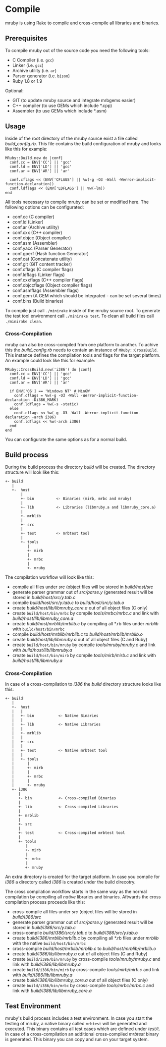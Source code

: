 # Compile

mruby is using Rake to compile and cross-compile all libraries and
binaries.

## Prerequisites

To compile mruby out of the source code you need the following tools:
* C Compiler (i.e. ```gcc```)
* Linker (i.e. ```gcc```)
* Archive utility (i.e. ```ar```)
* Parser generator (i.e. ```bison```)
* Ruby 1.8 or 1.9

Optional:
* GIT (to update mruby source and integrate mrbgems easier)
* C++ compiler (to use GEMs which include *.cpp)
* Assembler (to use GEMs which include *.asm)

## Usage

Inside of the root directory of the mruby source exist a file
called *build_config.rb*. This file contains the build configuration
of mruby and looks like this for example:

```
MRuby::Build.new do |conf|
  conf.cc = ENV['CC'] || 'gcc'
  conf.ld = ENV['LD'] || 'gcc'
  conf.ar = ENV['AR'] || 'ar'

  conf.cflags << (ENV['CFLAGS'] || %w(-g -O3 -Wall -Werror-implicit-function-declaration))
  conf.ldflags << (ENV['LDFLAGS'] || %w(-lm))
end
```

All tools necessary to compile mruby can be set or modified here.
The following options can be configurated:

* conf.cc (C compiler)
* conf.ld (Linker)
* conf.ar (Archive utility)
* conf.cxx (C++ compiler)
* conf.objcc (Object compiler)
* conf.asm (Assembler)
* conf.yacc (Parser Generator)
* conf.gperf (Hash function Generator)
* conf.cat (Concatenate utility)
* conf.git (GIT content tracker)
* conf.cflags (C compiler flags)
* conf.ldflags (Linker flags)
* conf.cxxflags (C++ compiler flags) 
* conf.objccflags (Object compiler flags)
* conf.asmflags (Assembler flags)
* conf.gem (A GEM which should be integrated - can be set several times)
* conf.bins (Build binaries)

To compile just call ```./minirake``` inside of the mruby source root. To
generate the test tool environment call ```./minirake test```. To clean
all build files call ```./minirake clean```.

### Cross-Compilation

mruby can also be cross-compiled from one platform to another. To
achive this the *build_config.rb* needs to contain an instance of
```MRuby::CrossBuild```. This instance defines the compilation
tools and flags for the target platform. An example could look
like this for example:

```
MRuby::CrossBuild.new('i386') do |conf|
  conf.cc = ENV['CC'] || 'gcc'
  conf.ld = ENV['LD'] || 'gcc'
  conf.ar = ENV['AR'] || 'ar'

  if ENV['OS'] == 'Windows_NT' # MinGW
    conf.cflags = %w(-g -O3 -Wall -Werror-implicit-function-declaration -Di386_MARK)
    conf.ldflags = %w(-s -static)
  else
    conf.cflags << %w(-g -O3 -Wall -Werror-implicit-function-declaration -arch i386)
    conf.ldflags << %w(-arch i386)
  end
end
```

You can configurate the same options as for a normal build.

## Build process

During the build process the directory *build* will be created. The
directory structure will look like this:

```
+- build
   |
   +-  host
       |
       +- bin          <- Binaries (mirb, mrbc and mruby)
       |
       +- lib          <- Libraries (libmruby.a and libmruby_core.a)
       |
       +- mrblib
       |
       +- src
       |
       +- test         <- mrbtest tool
       |
       +- tools
          |
          +- mirb
          |
          +- mrbc
          | 
          +- mruby
```

The compilation workflow will look like this:
* compile all files under *src* (object files will be stored 
in *build/host/src*
* generate parser grammar out of *src/parse.y* (generated
result will be stored in *build/host/src/y.tab.c*
* compile  *build/host/src/y.tab.c* to  *build/host/src/y.tab.o*
* create *build/host/lib/libmruby_core.a* out of all object files (C only)
* create ```build/host/bin/mrbc``` by compile *tools/mrbc/mrbc.c* and
link with *build/host/lib/libmruby_core.a* 
* create *build/host/mrblib/mrblib.c* by compiling all *.rb files
under *mrblib* with ```build/host/bin/mrbc```
* compile *build/host/mrblib/mrblib.c* to *build/host/mrblib/mrblib.o* 
* create *build/host/lib/libmruby.a* out of all object files (C and Ruby)
* create ```build/host/bin/mruby``` by compile *tools/mruby/mruby.c* and
link with *build/host/lib/libmruby.a*
* create ```build/host/bin/mirb``` by compile *tools/mirb/mirb.c* and
link with *build/host/lib/libmruby.a*

### Cross-Compilation

In case of a cross-compilation to *i386* the *build* directory structure looks
like this:

```
+- build
   |
   +-  host
   |   |
   |   +- bin           <- Native Binaries
   |   |
   |   +- lib           <- Native Libraries
   |   |
   |   +- mrblib
   |   |
   |   +- src
   |   |
   |   +- test          <- Native mrbtest tool
   |   |
   |   +- tools
   |      |
   |      +- mirb
   |      |
   |      +- mrbc
   |      | 
   |      +- mruby 
   +- i386
      |
      +- bin            <- Cross-compiled Binaries
      |
      +- lib            <- Cross-compiled Libraries
      |
      +- mrblib
      |
      +- src
      |
      +- test           <- Cross-compiled mrbtest tool
      |
      +- tools
         |
         +- mirb
         |
         +- mrbc
         | 
         +- mruby
```

An extra directory is created for the target platform. In case you
compile for *i386* a directory called *i386* is created under the
build direcotry.

The cross compilation workflow starts in the same way as the normal
compilation by compiling all *native* libraries and binaries.
Aftwards the cross compilation process proceeds like this:
* cross-compile all files under *src* (object files will be stored 
in *build/i386/src*
* generate parser grammar out of *src/parse.y* (generated
result will be stored in *build/i386/src/y.tab.c*
* cross-compile  *build/i386/src/y.tab.c* to  *build/i386/src/y.tab.o*
* create *build/i386/mrblib/mrblib.c* by compiling all *.rb files
under *mrblib* with the native ```build/host/bin/mrbc```
* cross-compile *build/host/mrblib/mrblib.c* to *build/host/mrblib/mrblib.o*
* create *build/i386/lib/libmruby.a* out of all object files (C and Ruby)
* create ```build/i386/bin/mruby``` by cross-compile *tools/mruby/mruby.c* and
link with *build/i386/lib/libmruby.a*
* create ```build/i386/bin/mirb``` by cross-compile *tools/mirb/mirb.c* and
link with *build/i386/lib/libmruby.a*
* create *build/i386/lib/libmruby_core.a* out of all object files (C only)
* create ```build/i386/bin/mrbc``` by cross-compile *tools/mrbc/mrbc.c* and
link with *build/i386/lib/libmruby_core.a* 

## Test Environment

mruby's build process includes a test environment. In case you start the testing
of mruby, a native binary called ```mrbtest``` will be generated and executed.
This binary contains all test cases which are defined under *test/t*. In case
of a cross-compilation an additional cross-compiled *mrbtest* binary is 
generated. This binary you can copy and run on your target system.
